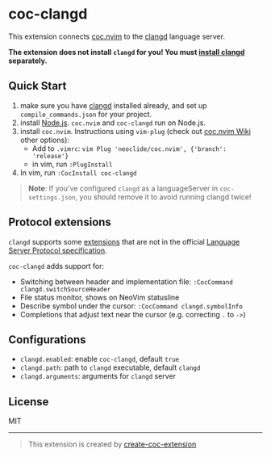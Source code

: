 # coc-clangd

This extension connects [coc.nvim][] to the [clangd][] language server.

**The extension does not install `clangd` for you! You must [install clangd][clangd] separately.**

## Quick Start

1. make sure you have [clangd][] installed already, and set up `compile_commands.json` for your project.
1. install [Node.js][]. `coc.nvim` and `coc-clangd` run on Node.js.
1. install `coc.nvim`. Instructions using `vim-plug`
   (check out [coc.nvim Wiki][] other options):
     - Add to `.vimrc`: `vim Plug 'neoclide/coc.nvim', {'branch': 'release'}`
     - in vim, run `:PlugInstall`
1. In vim, run `:CocInstall coc-clangd`

> **Note**: If you've configured `clangd` as a languageServer in
  `coc-settings.json`, you should remove it to avoid running clangd twice!

## Protocol extensions

`clangd` supports some [extensions][] that are not in the official [Language Server Protocol specification][lsp].

`coc-clangd` adds support for:

- Switching between header and implementation file: `:CocCommand clangd.switchSourceHeader`
- File status monitor, shows on NeoVim statusline
- Describe symbol under the cursor: `:CocCommand clangd.symbolInfo`
- Completions that adjust text near the cursor (e.g. correcting `.` to `->`)

## Configurations

- `clangd.enabled`: enable `coc-clangd`, default `true`
- `clangd.path`: path to `clangd` executable, default `clangd`
- `clangd.arguments`: arguments for `clangd` server

## License

MIT

---

> This extension is created by [create-coc-extension](https://github.com/fannheyward/create-coc-extension)

[node.js]: https://nodejs.org/en/
[clangd]: https://clangd.github.io/installation.html
[coc.nvim]: https://github.com/neoclide/coc.nvim
[coc.nvim wiki]: https://github.com/neoclide/coc.nvim/wiki/Install-coc.nvim
[lsp]: https://microsoft.github.io/language-server-protocol/specification
[extensions]: https://clangd.github.io/extensions.html
